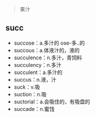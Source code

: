 ﻿


> 果汁
## succ

 - succose：a.多汁的 ose-多..的
 - succous：a.体液汁的，液的
 - succulence：n.多汁，青饲料
 - succulency：n.多汁
 - succulent：a.多汁的
 - succus：n.液，汁
 - suck：v.吸
 - suction：n.吸
 - suctorial：a.会吸住的，有吸盘的
 - succade：n.蜜饯

